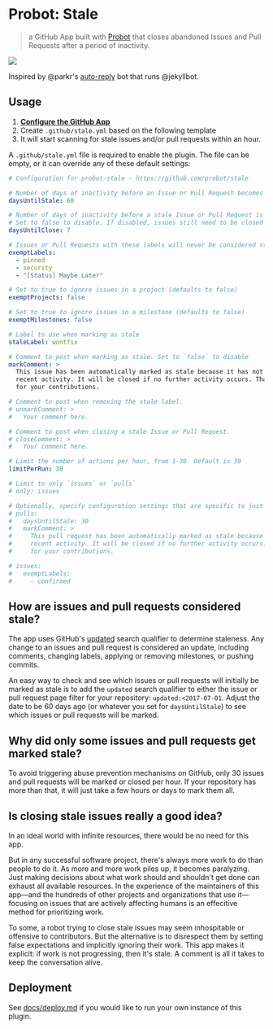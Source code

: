 # Probot: Stale

> a GitHub App built with [Probot](https://github.com/probot/probot) that closes abandoned Issues and Pull Requests after a period of inactivity.

[![](https://cloud.githubusercontent.com/assets/173/23858697/4885f0d6-07cf-11e7-96ed-716948027bbc.png)](https://github.com/probot/demo/issues/2)

Inspired by @parkr's [auto-reply](https://github.com/parkr/auto-reply#optional-mark-and-sweep-stale-issues) bot that runs @jekyllbot.

## Usage

1. **[Configure the GitHub App](https://github.com/apps/stale)**
2. Create `.github/stale.yml` based on the following template
3. It will start scanning for stale issues and/or pull requests within an hour.

A `.github/stale.yml` file is required to enable the plugin. The file can be empty, or it can override any of these default settings:

```yml
# Configuration for probot-stale - https://github.com/probot/stale

# Number of days of inactivity before an Issue or Pull Request becomes stale
daysUntilStale: 60

# Number of days of inactivity before a stale Issue or Pull Request is closed.
# Set to false to disable. If disabled, issues still need to be closed manually, but will remain marked as stale.
daysUntilClose: 7

# Issues or Pull Requests with these labels will never be considered stale. Set to `[]` to disable
exemptLabels:
  - pinned
  - security
  - "[Status] Maybe Later"

# Set to true to ignore issues in a project (defaults to false)
exemptProjects: false

# Set to true to ignore issues in a milestone (defaults to false)
exemptMilestones: false

# Label to use when marking as stale
staleLabel: wontfix

# Comment to post when marking as stale. Set to `false` to disable
markComment: >
  This issue has been automatically marked as stale because it has not had
  recent activity. It will be closed if no further activity occurs. Thank you
  for your contributions.

# Comment to post when removing the stale label.
# unmarkComment: >
#   Your comment here.

# Comment to post when closing a stale Issue or Pull Request.
# closeComment: >
#   Your comment here.

# Limit the number of actions per hour, from 1-30. Default is 30
limitPerRun: 30

# Limit to only `issues` or `pulls`
# only: issues

# Optionally, specify configuration settings that are specific to just 'issues' or 'pulls':
# pulls:
#   daysUntilStale: 30
#   markComment: >
#     This pull request has been automatically marked as stale because it has not had
#     recent activity. It will be closed if no further activity occurs. Thank you
#     for your contributions.

# issues:
#   exemptLabels:
#     - confirmed
```

## How are issues and pull requests considered stale?

The app uses GitHub's [updated](https://help.github.com/articles/searching-issues/#search-based-on-when-an-issue-or-pull-request-was-created-or-last-updated) search qualifier to determine staleness. Any change to an issues and pull request is considered an update, including comments, changing labels, applying or removing milestones,  or pushing commits.

An easy way to check and see which issues or pull requests will initially be marked as stale is to add the `updated` search qualifier to either the issue or pull request page filter for your repository: `updated:<2017-07-01`. Adjust the date to be 60 days ago (or whatever you set for `daysUntilStale`) to see which issues or pull requests will be marked.

## Why did only some issues and pull requests get marked stale?

To avoid triggering abuse prevention mechanisms on GitHub, only 30 issues and pull requests will be marked or closed per hour. If your repository has more than that, it will just take a few hours or days to mark them all.

## Is closing stale issues really a good idea?

In an ideal world with infinite resources, there would be no need for this app.

But in any successful software project, there's always more work to do than people to do it. As more and more work piles up, it becomes paralyzing. Just making decisions about what work should and shouldn't get done can exhaust all available resources. In the experience of the maintainers of this app—and the hundreds of other projects and organizations that use it—focusing on issues that are actively affecting humans is an effecitive method for prioritizing work.

To some, a robot trying to close stale issues may seem inhospitable or offensive to contributors. But the alternative is to disrespect them by setting false expectations and implicitly ignoring their work. This app makes it explicit: if work is not progressing, then it's stale. A comment is all it takes to keep the conversation alive.

## Deployment

See [docs/deploy.md](docs/deploy.md) if you would like to run your own instance of this plugin.
